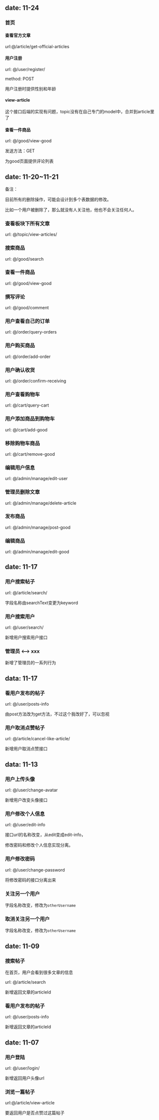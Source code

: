 ## date: 11-24

### 首页

#### 查看官方文章

url:@/article/get-official-articles

#### 用户注册

url: @/user/register/

method: POST

用户注册时提供性别和年龄

#### view-article

这个接口后端的实现有问题，topic没有在自己专门的model中，合并到article里了

#### 查看一件商品

url: @/good/view-good

发送方法：GET

为good页面提供评论列表

## date: 11-20~11-21

备注：

目前所有的删除操作，可能会设计到多个表数据的修改。

比如一个用户被删除了，那么就没有人关注他，他也不会关注任何人。

### 查看板块下所有文章

url: @/topic/view-articles/

### 搜索商品

url: @/good/search

### 查看一件商品

url: @/good/view-good

### 撰写评论

url: @/good/comment

### 用户查看自己的订单

url: @/order/query-orders

### 用户购买商品

url: @/order/add-order

### 用户确认收货

url: @/order/confirm-receiving

### 用户查看购物车

url: @/cart/query-cart

### 用户添加商品到购物车

url: @/cart/add-good

### 移除购物车商品

url: @/cart/remove-good

### 编辑用户信息

url: @/admin/manage/edit-user

### 管理员删除文章

url: @/admin/manage/delete-article

### 发布商品

url: @/admin/manage/post-good

### 编辑商品

url: @/admin/manage/edit-good

## date: 11-17

### 用户搜索帖子

url: @/article/search/

字段名称由searchText变更为keyword

### 用户搜索用户

url: @/user/search/

新增用户搜索用户接口

### 管理员 <--> xxx

新增了管理员的一系列行为

## data: 11-17

### 看用户发布的帖子

url: @/user/posts-info

由post方法改为get方法，不过这个我改好了，可以忽视

### 用户取消点赞帖子

url: @/article/cancel-like-article/

新增用户取消点赞接口

## data: 11-13


### 用户上传头像

url: @/user/change-avatar

新增用户改变头像接口

### 用户修改个人信息

url: @/user/edit-info

接口url的名称改变，从edit变成edit-info，

修改密码和修改个人信息实现分离。

### 用户修改密码

url: @/user/change-password

将修改密码的接口分离出来

### 关注另一个用户

字段名称改变，修改为`otherUsername`
### 取消关注另一个用户

字段名称改变，修改为`otherUsername`

## date: 11-09

### 搜索帖子

在首页，用户会看到很多文章的信息

url: @/article/search

新增返回文章的articleId

### 看用户发布的帖子

url: @/user/posts-info

新增返回文章的articleId

## date: 11-07

### 用户登陆

url: @/user/login/

新增返回用户头像url

### 浏览一篇帖子

url:@/article/view-article

要返回用户是否点赞过这篇帖子